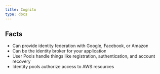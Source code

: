 ```yaml
---
title: Cognito
type: docs
---
```


## Facts

* Can provide identity federation with Google, Facebook, or Amazon
* Can be the identity broker for your application
* User Pools handle things like registration, authentication, and account recovery
* Identity pools authorize access to AWS resources